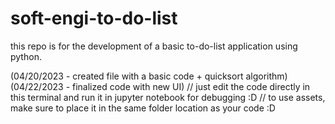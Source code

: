 # soft-engi-to-do-list
this repo is for the development of a basic to-do-list application using python.

(04/20/2023 - created file with a basic code + quicksort algorithm)
(04/22/2023 - finalized code with new UI) //
just edit the code directly in this terminal and run it in jupyter notebook for debugging :D //
to use assets, make sure to place it in the same folder location as your code :D

